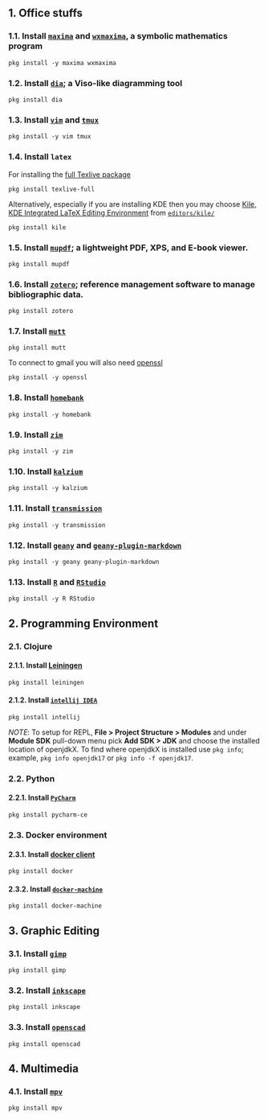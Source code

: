 ## 1. Office stuffs
### 1.1. Install [`maxima`](https://www.freshports.org/math/maxima/) and [`wxmaxima`](https://www.freshports.org/math/wxmaxima/), a symbolic mathematics program
```
pkg install -y maxima wxmaxima
```
### 1.2. Install [`dia`](https://www.freshports.org/graphics/dia/); a Viso-like diagramming tool
```
pkg install dia
```
### 1.3. Install [`vim`](https://www.freshports.org/editors/vim/) and [`tmux`](https://www.freshports.org/sysutils/tmux/)
```
pkg install -y vim tmux
```
### 1.4. Install `latex`
For installing the [full Texlive package](https://www.freshports.org/print/texlive-full/)
```
pkg install texlive-full
```
Alternatively, especially if you are installing KDE then you may choose [Kile, KDE Integrated LaTeX Editing Environment](https://kile.sourceforge.io/) from [`editors/kile/`](https://www.freshports.org/editors/kile/)
```
pkg install kile
```

### 1.5. Install [`mupdf`](https://www.freshports.org/graphics/mupdf/); a lightweight PDF, XPS, and E-book viewer.
```
pkg install mupdf
```
### 1.6. Install [`zotero`](https://www.freshports.org/science/zotero); reference management software to manage bibliographic data.
```
pkg install zotero
```
### 1.7. Install [`mutt`](https://www.freshports.org/mail/mutt)
```
pkg install mutt
```
To connect to gmail you will also need [openssl](https://www.freshports.org/security/openssl/)
```
pkg install -y openssl
```
### 1.8. Install [`homebank`](https://www.freshports.org/finance/homebank/)
```
pkg install -y homebank
```
### 1.9. Install [`zim`](https://www.freshports.org/deskutils/zim)
```
pkg install -y zim
```
### 1.10. Install [`kalzium`](https://www.freshports.org/science/kalzium/)
```
pkg install -y kalzium
```
### 1.11. Install [`transmission`](https://www.freshports.org/net-p2p/transmission/)
```
pkg install -y transmission
```

### 1.12. Install [`geany`](https://www.freshports.org/devel/geany/) and [`geany-plugin-markdown`](https://www.freshports.org/devel/geany-plugin-markdown/)
```
pkg install -y geany geany-plugin-markdown
```

### 1.13. Install [`R`](https://www.freshports.org/math/R/) and [`RStudio`](https://www.freshports.org/devel/RStudio/)
```
pkg install -y R RStudio
```

## 2. Programming Environment
### 2.1. Clojure
#### 2.1.1. Install [Leiningen](https://www.freshports.org/devel/leiningen/)
```
pkg install leiningen
```
#### 2.1.2. Install [`intellij IDEA`](https://www.freshports.org/java/intellij/)
```
pkg install intellij
```
*NOTE*: To setup for REPL, **File > Project Structure > Modules** and under **Module SDK** pull-down menu pick **Add SDK > JDK** and choose the installed location of openjdkX. To find where openjdkX is installed use `pkg info`; example, `pkg info openjdk17` or `pkg info -f openjdk17`.

### 2.2. Python
#### 2.2.1. Install [`PyCharm`](https://www.freshports.org/devel/pycharm-ce/)
```
pkg install pycharm-ce
```
### 2.3. Docker environment
#### 2.3.1. Install [docker client](https://www.freshports.org/sysutils/docker/)
```
pkg install docker
```
#### 2.3.2. Install [`docker-machine`](https://www.freshports.org/sysutils/docker-machine/)
```
pkg install docker-machine
```
## 3. Graphic Editing
### 3.1. Install [`gimp`](https://www.freshports.org/graphics/gimp/)
```
pkg install gimp
```
### 3.2. Install [`inkscape`](https://www.freshports.org/graphics/inkscape/)
```
pkg install inkscape
```
### 3.3. Install [`openscad`](https://www.freshports.org/cad/openscad/)
```
pkg install openscad
```
## 4. Multimedia
### 4.1. Install [`mpv`](https://www.freshports.org/multimedia/mpv/)
```
pkg install mpv
```
